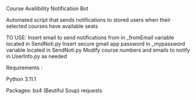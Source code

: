 Course Availibility Notification Bot

Automated script that sends notifications to stored users 
when their selected courses have available seats

TO USE:
Insert email to send notifications from in _fromEmail variable located in SendNoti.py
Insert secure gmail app password  in _mypassword variable located in SendNoti.py
Modify course numbers and emails to notify in UserInfo.py as needed

Requirements :

Python 3.11.1

Packages:
    bs4 (Beutiful Soup)
    requests

